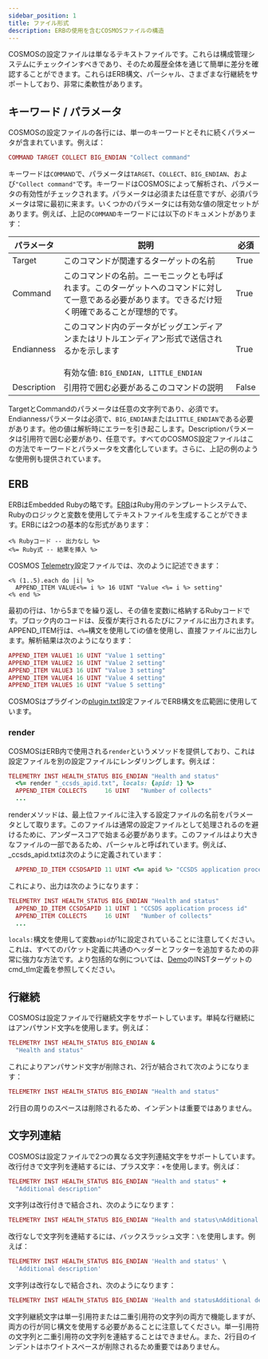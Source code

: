 ```yaml
---
sidebar_position: 1
title: ファイル形式
description: ERBの使用を含むCOSMOSファイルの構造
---
```


COSMOSの設定ファイルは単なるテキストファイルです。これらは構成管理システムにチェックインすべきであり、そのため履歴全体を通じて簡単に差分を確認することができます。これらはERB構文、パーシャル、さまざまな行継続をサポートしており、非常に柔軟性があります。

## キーワード / パラメータ

COSMOSの設定ファイルの各行には、単一のキーワードとそれに続くパラメータが含まれています。例えば：

```ruby
COMMAND TARGET COLLECT BIG_ENDIAN "Collect command"
```

キーワードは`COMMAND`で、パラメータは`TARGET`、`COLLECT`、`BIG_ENDIAN`、および`"Collect command"`です。キーワードはCOSMOSによって解析され、パラメータの有効性がチェックされます。パラメータは必須または任意ですが、必須パラメータは常に最初に来ます。いくつかのパラメータには有効な値の限定セットがあります。例えば、上記の`COMMAND`キーワードには以下のドキュメントがあります：

| パラメータ  | 説明                                                                                                                             | 必須 |
| ----------- | -------------------------------------------------------------------------------------------------------------------------------- | ---- |
| Target      | このコマンドが関連するターゲットの名前                                                                                           | True |
| Command     | このコマンドの名前。ニーモニックとも呼ばれます。このターゲットへのコマンドに対して一意である必要があります。できるだけ短く明確であることが理想的です。 | True |
| Endianness  | このコマンド内のデータがビッグエンディアンまたはリトルエンディアン形式で送信されるかを示します<br/><br/>有効な値: `BIG_ENDIAN, LITTLE_ENDIAN` | True |
| Description | 引用符で囲む必要があるこのコマンドの説明                                                                                         | False |

TargetとCommandのパラメータは任意の文字列であり、必須です。Endiannessパラメータは必須で、`BIG_ENDIAN`または`LITTLE_ENDIAN`である必要があります。他の値は解析時にエラーを引き起こします。Descriptionパラメータは引用符で囲む必要があり、任意です。すべてのCOSMOS設定ファイルはこの方法でキーワードとパラメータを文書化しています。さらに、上記の例のような使用例も提供されています。

## ERB

ERBはEmbedded Rubyの略です。[ERB](https://github.com/ruby/erb)はRuby用のテンプレートシステムで、Rubyのロジックと変数を使用してテキストファイルを生成することができます。ERBには2つの基本的な形式があります：

```erb
<% Rubyコード -- 出力なし %>
<%= Ruby式 -- 結果を挿入 %>
```

COSMOS [Telemetry](telemetry.md)設定ファイルでは、次のように記述できます：

```erb
<% (1..5).each do |i| %>
  APPEND_ITEM VALUE<%= i %> 16 UINT "Value <%= i %> setting"
<% end %>
```

最初の行は、1から5までを繰り返し、その値を変数iに格納するRubyコードです。ブロック内のコードは、反復が実行されるたびにファイルに出力されます。APPEND_ITEM行は、`<%=`構文を使用してiの値を使用し、直接ファイルに出力します。解析結果は次のようになります：

```ruby
APPEND_ITEM VALUE1 16 UINT "Value 1 setting"
APPEND_ITEM VALUE2 16 UINT "Value 2 setting"
APPEND_ITEM VALUE3 16 UINT "Value 3 setting"
APPEND_ITEM VALUE4 16 UINT "Value 4 setting"
APPEND_ITEM VALUE5 16 UINT "Value 5 setting"
```

COSMOSはプラグインの[plugin.txt](plugins.md#plugintxt-configuration-file)設定ファイルでERB構文を広範囲に使用しています。

### render

COSMOSはERB内で使用される`render`というメソッドを提供しており、これは設定ファイルを別の設定ファイルにレンダリングします。例えば：

```ruby
TELEMETRY INST HEALTH_STATUS BIG_ENDIAN "Health and status"
  <%= render "_ccsds_apid.txt", locals: {apid: 1} %>
  APPEND_ITEM COLLECTS     16 UINT   "Number of collects"
  ...
```

renderメソッドは、最上位ファイルに注入する設定ファイルの名前をパラメータとして取ります。このファイルは通常の設定ファイルとして処理されるのを避けるために、アンダースコアで始まる必要があります。このファイルはより大きなファイルの一部であるため、パーシャルと呼ばれています。例えば、\_ccsds_apid.txtは次のように定義されています：

```ruby
  APPEND_ID_ITEM CCSDSAPID 11 UINT <%= apid %> "CCSDS application process id"
```

これにより、出力は次のようになります：

```ruby
TELEMETRY INST HEALTH_STATUS BIG_ENDIAN "Health and status"
  APPEND_ID_ITEM CCSDSAPID 11 UINT 1 "CCSDS application process id"
  APPEND_ITEM COLLECTS     16 UINT   "Number of collects"
  ...
```

`locals:`構文を使用して変数`apid`が1に設定されていることに注意してください。これは、すべてのパケット定義に共通のヘッダーとフッターを追加するための非常に強力な方法です。より包括的な例については、[Demo](https://github.com/OpenC3/cosmos/tree/main/openc3-cosmos-init/plugins/packages/openc3-cosmos-demo/targets/INST/cmd_tlm)のINSTターゲットのcmd_tlm定義を参照してください。

## 行継続

COSMOSは設定ファイルで行継続文字をサポートしています。単純な行継続にはアンパサンド文字`&`を使用します。例えば：

```ruby
TELEMETRY INST HEALTH_STATUS BIG_ENDIAN &
  "Health and status"
```

これによりアンパサンド文字が削除され、2行が結合されて次のようになります：

```ruby
TELEMETRY INST HEALTH_STATUS BIG_ENDIAN "Health and status"
```

2行目の周りのスペースは削除されるため、インデントは重要ではありません。

## 文字列連結

COSMOSは設定ファイルで2つの異なる文字列連結文字をサポートしています。改行付きで文字列を連結するには、プラス文字：`+`を使用します。例えば：

```ruby
TELEMETRY INST HEALTH_STATUS BIG_ENDIAN "Health and status" +
  "Additional description"
```

文字列は改行付きで結合され、次のようになります：

```ruby
TELEMETRY INST HEALTH_STATUS BIG_ENDIAN "Health and status\nAdditional description"
```

改行なしで文字列を連結するには、バックスラッシュ文字：`\`を使用します。例えば：

```ruby
TELEMETRY INST HEALTH_STATUS BIG_ENDIAN 'Health and status' \
  'Additional description'
```

文字列は改行なしで結合され、次のようになります：

```ruby
TELEMETRY INST HEALTH_STATUS BIG_ENDIAN 'Health and statusAdditional description'
```

文字列継続文字は単一引用符または二重引用符の文字列の両方で機能しますが、両方の行が同じ構文を使用する必要があることに注意してください。単一引用符の文字列と二重引用符の文字列を連結することはできません。また、2行目のインデントはホワイトスペースが削除されるため重要ではありません。
